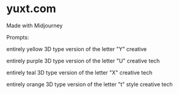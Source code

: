 # yuxt.com
Made with Midjourney

Prompts: 

entirely yellow 3D type version of the letter "Y" creative

entirely purple 3D type version of the letter "U" creative tech

entirely teal 3D type version of the letter "X" creative tech

entirely orange 3D type version of the letter "t" style creative tech
